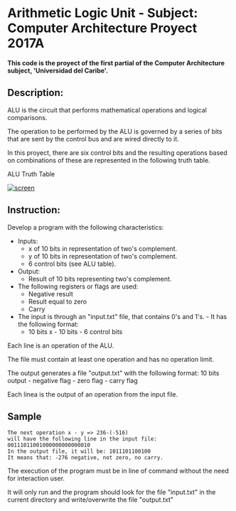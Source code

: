 Arithmetic Logic Unit - Subject: Computer Architecture Proyect 2017A
=================
**This code is the proyect of the first partial of the Computer Architecture subject, 'Universidad del Caribe'.**


Description:
------------
ALU is the circuit that performs mathematical operations and logical comparisons.

The operation to be performed by the ALU is governed by a series of bits that are sent by the control bus and are wired directly to it.

In this proyect, there are six control bits and the resulting operations based on combinations of these are represented in the following truth table.

ALU Truth Table

[![screen](https://raw.githubusercontent.com/FernandoPrz/2017A-Computer-Architetur/master/readmeMedia/ALUtruthTable.PNG)](https://github.com/FernandoPrz/2017A-Computer-Architetur)

Instruction:
------------
Develop a program with the following characteristics:
- Inputs:
    - x of 10 bits in representation of two's complement.
    - y of 10 bits in representation of two's complement.
    - 6 control bits (see ALU table).
- Output:
    - Result of 10 bits representing two's complement.
- The following registers or flags are used:
    - Negative result
    - Result equal to zero
    - Carry
- The input is through an "input.txt" file, that contains 0's and 1's. - It has the following format:
    - 10 bits x - 10 bits - 6 control bits

Each line is an operation of the ALU.

The file must contain at least one operation and has no operation limit.

The output generates a file "output.txt" with the following format:
10 bits output - negative flag - zero flag - carry flag

Each linea is the output of an operation from the input file.


Sample
--------
```text
The next operation x - y => 236-(-516)
will have the following line in the input file: 00111011001000000000000010
In the output file, it will be: 1011101100100
It means that: -276 negative, not zero, no carry.
```

The execution of the program must be in line of command without the need for interaction user.

It will only run and the program should look for the file "input.txt" in the current directory and write/overwrite the file "output.txt"